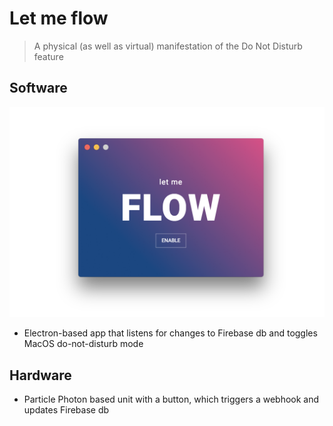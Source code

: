 # Let me flow

> A physical (as well as virtual) manifestation of the Do Not Disturb feature

## Software

![screenshot.png](screenshot.png)

- Electron-based app that listens for changes to Firebase db and toggles MacOS do-not-disturb mode

## Hardware

- Particle Photon based unit with a button, which triggers a webhook and updates Firebase db
